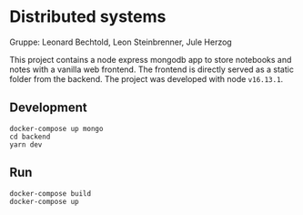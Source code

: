# Distributed systems
Gruppe: Leonard Bechtold, Leon Steinbrenner, Jule Herzog

This project contains a node express mongodb app to store notebooks and notes with a vanilla web frontend. The frontend is directly served as a static folder from the backend. The project was developed with node `v16.13.1`.

## Development
```
docker-compose up mongo
cd backend
yarn dev
```

## Run
```
docker-compose build
docker-compose up
```
